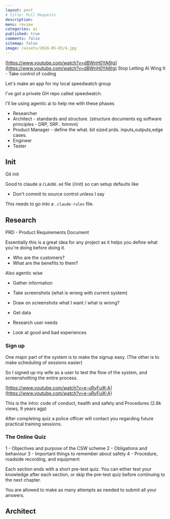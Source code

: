 ```yaml
---
layout: post
# title: Pull Requests 
description: 
menu: review
categories: ai 
published: true 
comments: false     
sitemap: false
image: /assets/2024-05-03/4.jpg
---
```


<!-- [![alt text](/assets/2025-08-30/6.jpg "Volcano")](/assets/2025-08-30/6.jpg) -->

[https://www.youtube.com/watch?v=dBWnH0YA6tg](https://www.youtube.com/watch?v=dBWnH0YA6tg) Stop Letting AI Wing It - Take control of coding

Let's make an app for my local speedwatch group

I've got a private GH repo called speedwatch.

I'll be using agentic ai to help me with these phases

- Researcher
- Architect - standards and structure. (structure documents eg software principles - DRP, SRP.. hmmm)
- Product Manager - define the what. bit sized prds. inputs,outputs,edge cases.
- Engineer
- Tester

## Init

Git init

Good to claude a `CLAUDE.md` file (/init) so can setup defaults like

- Don't commit to source control unless I say

This needs to go into a `.claude-rules` file.

## Research

PRD - Product Requirements Document

Essentially this is a great idea for any project as it helps you define what you're doing before doing it. 

- Who are the customers?
- What are the benefits to them?

Also agentic wise

- Gather information
- Take screenshots (what is wrong with current system)
- Draw on screenshots what I want / what is wrong?

- Get data
- Research user needs
- Look at good and bad experiences


### Sign up

One major part of the system is to make the signup easy. (The other is to make scheduling of sessions easier)

So I signed up my wife as a user to test the flow of the system, and screenshotting the entire process.

[https://www.youtube.com/watch?v=e-uRyFuiK-A](https://www.youtube.com/watch?v=e-uRyFuiK-A)

This is the intro: code of conduct, health and safety and Procedures (2.8k views, 9 years agp)

After completing quiz a police officer will contact you regarding future practical training sessions.

### The Online Quiz

1 - Objectives and purpose of the CSW scheme
2 - Obligations and behaviour
3 - Important things to remember about safety
4 - Procedure, roadside recording, and equipment

Each section ends with a short pre-test quiz. You can either test your knowledge after each section, or skip the pre-test quiz before continuing to the next chapter.

You are allowed to make as many attempts as needed to submit all your answers.




## Architect

